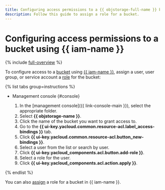 ```yaml
---
title: Configuring access permissions to a {{ objstorage-full-name }} bucket
description: Follow this guide to assign a role for a bucket.
---
```


# Configuring access permissions to a bucket using {{ iam-name }}

{% include [full-overview](../../../_includes/storage/security/full-overview.md) %}

To configure access to a [bucket](../../concepts/bucket.md) using [{{ iam-name }}](../../security/index.md), assign a user, user group, or service account a [role](../../security/index.md#roles-list) for the bucket:

{% list tabs group=instructions %}

- Management console {#console}

   1. In the [management console]({{ link-console-main }}), select the appropriate folder.
   1. Select **{{ objstorage-name }}**.
   1. Click the name of the bucket you want to grant access to.
   1. Go to the **{{ ui-key.yacloud.common.resource-acl.label_access-bindings }}** tab.
   1. Click **{{ ui-key.yacloud.common.resource-acl.button_new-bindings }}**.
   1. Select a user from the list or search by user.
   1. Click **{{ ui-key.yacloud_components.acl.button.add-role }}**.
   1. Select a role for the user.
   1. Click **{{ ui-key.yacloud_components.acl.action.apply }}**.

{% endlist %}

You can also [assign](../../../iam/operations/roles/grant.md) a role for a bucket in {{ iam-name }}.